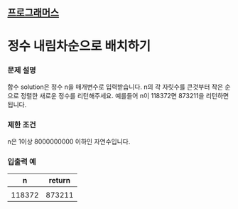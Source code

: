 ## [프로그래머스](https://school.programmers.co.kr/learn/courses/30/lessons/12933)

# 정수 내림차순으로 배치하기

### 문제 설명

함수 solution은 정수 n을 매개변수로 입력받습니다. n의 각 자릿수를 큰것부터 작은 순으로 정렬한 새로운 정수를 리턴해주세요. 예를들어 n이 118372면 873211을 리턴하면 됩니다.

### 제한 조건

n은 1이상 8000000000 이하인 자연수입니다.

### 입출력 예

| n	      | return |
|---------|--------|
|         |        |
| 118372	 | 873211 |